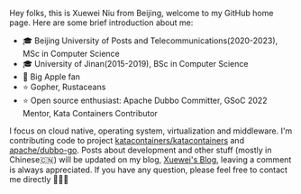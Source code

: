 Hey folks, this is Xuewei Niu from Beijing, welcome to my GitHub home page. Here are some brief introduction about me:

- 🎓 Beijing University of Posts and Telecommunications(2020-2023), MSc in Computer Science
- 🎓 University of Jinan(2015-2019), BSc in Computer Science
- 📱 Big Apple fan
- ⭐️ Gopher, Rustaceans
- ⭐️ Open source enthusiast: Apache Dubbo Committer, GSoC 2022 Mentor, Kata Containers Contributor

I focus on cloud native, operating system, virtualization and middleware. I'm contributing code to project [katacontainers/katacontainers](https://github.com/kata-containers/kata-containers) and [apache/dubbo-go](https://github.com/apache/dubbo-go). Posts about development and other stuff (mostly in Chinese🇨🇳) will be updated on my blog, [Xuewei's Blog](https://www.nxw.name), leaving a comment is always appreciated. If you have any question, please feel free to contact me directly 🤟🤟🤟

